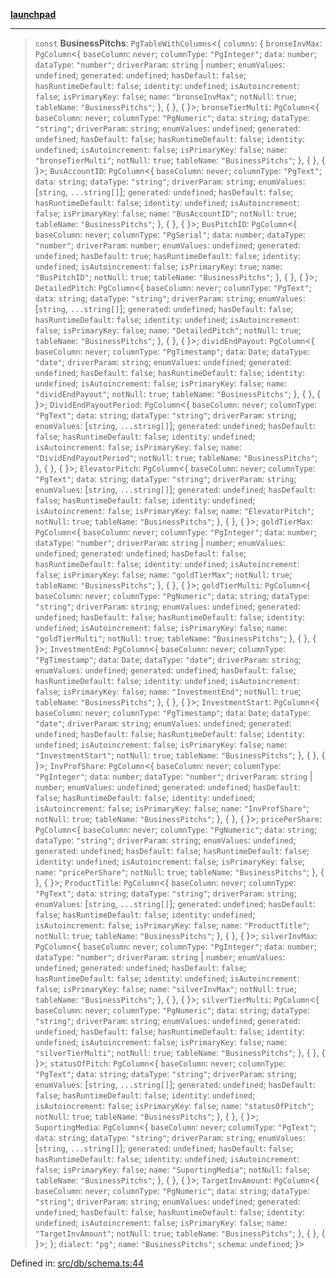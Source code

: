 [**launchpad**](index.md)

***

> `const` **BusinessPitchs**: `PgTableWithColumns`\<\{ `columns`: \{ `bronseInvMax`: `PgColumn`\<\{ `baseColumn`: `never`; `columnType`: `"PgInteger"`; `data`: `number`; `dataType`: `"number"`; `driverParam`: `string` \| `number`; `enumValues`: `undefined`; `generated`: `undefined`; `hasDefault`: `false`; `hasRuntimeDefault`: `false`; `identity`: `undefined`; `isAutoincrement`: `false`; `isPrimaryKey`: `false`; `name`: `"bronseInvMax"`; `notNull`: `true`; `tableName`: `"BusinessPitchs"`; \}, \{ \}, \{ \}\>; `bronseTierMulti`: `PgColumn`\<\{ `baseColumn`: `never`; `columnType`: `"PgNumeric"`; `data`: `string`; `dataType`: `"string"`; `driverParam`: `string`; `enumValues`: `undefined`; `generated`: `undefined`; `hasDefault`: `false`; `hasRuntimeDefault`: `false`; `identity`: `undefined`; `isAutoincrement`: `false`; `isPrimaryKey`: `false`; `name`: `"bronseTierMulti"`; `notNull`: `true`; `tableName`: `"BusinessPitchs"`; \}, \{ \}, \{ \}\>; `BusAccountID`: `PgColumn`\<\{ `baseColumn`: `never`; `columnType`: `"PgText"`; `data`: `string`; `dataType`: `"string"`; `driverParam`: `string`; `enumValues`: \[`string`, `...string[]`\]; `generated`: `undefined`; `hasDefault`: `false`; `hasRuntimeDefault`: `false`; `identity`: `undefined`; `isAutoincrement`: `false`; `isPrimaryKey`: `false`; `name`: `"BusAccountID"`; `notNull`: `true`; `tableName`: `"BusinessPitchs"`; \}, \{ \}, \{ \}\>; `BusPitchID`: `PgColumn`\<\{ `baseColumn`: `never`; `columnType`: `"PgSerial"`; `data`: `number`; `dataType`: `"number"`; `driverParam`: `number`; `enumValues`: `undefined`; `generated`: `undefined`; `hasDefault`: `true`; `hasRuntimeDefault`: `false`; `identity`: `undefined`; `isAutoincrement`: `false`; `isPrimaryKey`: `true`; `name`: `"BusPitchID"`; `notNull`: `true`; `tableName`: `"BusinessPitchs"`; \}, \{ \}, \{ \}\>; `DetailedPitch`: `PgColumn`\<\{ `baseColumn`: `never`; `columnType`: `"PgText"`; `data`: `string`; `dataType`: `"string"`; `driverParam`: `string`; `enumValues`: \[`string`, `...string[]`\]; `generated`: `undefined`; `hasDefault`: `false`; `hasRuntimeDefault`: `false`; `identity`: `undefined`; `isAutoincrement`: `false`; `isPrimaryKey`: `false`; `name`: `"DetailedPitch"`; `notNull`: `true`; `tableName`: `"BusinessPitchs"`; \}, \{ \}, \{ \}\>; `dividEndPayout`: `PgColumn`\<\{ `baseColumn`: `never`; `columnType`: `"PgTimestamp"`; `data`: `Date`; `dataType`: `"date"`; `driverParam`: `string`; `enumValues`: `undefined`; `generated`: `undefined`; `hasDefault`: `false`; `hasRuntimeDefault`: `false`; `identity`: `undefined`; `isAutoincrement`: `false`; `isPrimaryKey`: `false`; `name`: `"dividEndPayout"`; `notNull`: `true`; `tableName`: `"BusinessPitchs"`; \}, \{ \}, \{ \}\>; `DividEndPayoutPeriod`: `PgColumn`\<\{ `baseColumn`: `never`; `columnType`: `"PgText"`; `data`: `string`; `dataType`: `"string"`; `driverParam`: `string`; `enumValues`: \[`string`, `...string[]`\]; `generated`: `undefined`; `hasDefault`: `false`; `hasRuntimeDefault`: `false`; `identity`: `undefined`; `isAutoincrement`: `false`; `isPrimaryKey`: `false`; `name`: `"DividEndPayoutPeriod"`; `notNull`: `true`; `tableName`: `"BusinessPitchs"`; \}, \{ \}, \{ \}\>; `ElevatorPitch`: `PgColumn`\<\{ `baseColumn`: `never`; `columnType`: `"PgText"`; `data`: `string`; `dataType`: `"string"`; `driverParam`: `string`; `enumValues`: \[`string`, `...string[]`\]; `generated`: `undefined`; `hasDefault`: `false`; `hasRuntimeDefault`: `false`; `identity`: `undefined`; `isAutoincrement`: `false`; `isPrimaryKey`: `false`; `name`: `"ElevatorPitch"`; `notNull`: `true`; `tableName`: `"BusinessPitchs"`; \}, \{ \}, \{ \}\>; `goldTierMax`: `PgColumn`\<\{ `baseColumn`: `never`; `columnType`: `"PgInteger"`; `data`: `number`; `dataType`: `"number"`; `driverParam`: `string` \| `number`; `enumValues`: `undefined`; `generated`: `undefined`; `hasDefault`: `false`; `hasRuntimeDefault`: `false`; `identity`: `undefined`; `isAutoincrement`: `false`; `isPrimaryKey`: `false`; `name`: `"goldTierMax"`; `notNull`: `true`; `tableName`: `"BusinessPitchs"`; \}, \{ \}, \{ \}\>; `goldTierMulti`: `PgColumn`\<\{ `baseColumn`: `never`; `columnType`: `"PgNumeric"`; `data`: `string`; `dataType`: `"string"`; `driverParam`: `string`; `enumValues`: `undefined`; `generated`: `undefined`; `hasDefault`: `false`; `hasRuntimeDefault`: `false`; `identity`: `undefined`; `isAutoincrement`: `false`; `isPrimaryKey`: `false`; `name`: `"goldTierMulti"`; `notNull`: `true`; `tableName`: `"BusinessPitchs"`; \}, \{ \}, \{ \}\>; `InvestmentEnd`: `PgColumn`\<\{ `baseColumn`: `never`; `columnType`: `"PgTimestamp"`; `data`: `Date`; `dataType`: `"date"`; `driverParam`: `string`; `enumValues`: `undefined`; `generated`: `undefined`; `hasDefault`: `false`; `hasRuntimeDefault`: `false`; `identity`: `undefined`; `isAutoincrement`: `false`; `isPrimaryKey`: `false`; `name`: `"InvestmentEnd"`; `notNull`: `true`; `tableName`: `"BusinessPitchs"`; \}, \{ \}, \{ \}\>; `InvestmentStart`: `PgColumn`\<\{ `baseColumn`: `never`; `columnType`: `"PgTimestamp"`; `data`: `Date`; `dataType`: `"date"`; `driverParam`: `string`; `enumValues`: `undefined`; `generated`: `undefined`; `hasDefault`: `false`; `hasRuntimeDefault`: `false`; `identity`: `undefined`; `isAutoincrement`: `false`; `isPrimaryKey`: `false`; `name`: `"InvestmentStart"`; `notNull`: `true`; `tableName`: `"BusinessPitchs"`; \}, \{ \}, \{ \}\>; `InvProfShare`: `PgColumn`\<\{ `baseColumn`: `never`; `columnType`: `"PgInteger"`; `data`: `number`; `dataType`: `"number"`; `driverParam`: `string` \| `number`; `enumValues`: `undefined`; `generated`: `undefined`; `hasDefault`: `false`; `hasRuntimeDefault`: `false`; `identity`: `undefined`; `isAutoincrement`: `false`; `isPrimaryKey`: `false`; `name`: `"InvProfShare"`; `notNull`: `true`; `tableName`: `"BusinessPitchs"`; \}, \{ \}, \{ \}\>; `pricePerShare`: `PgColumn`\<\{ `baseColumn`: `never`; `columnType`: `"PgNumeric"`; `data`: `string`; `dataType`: `"string"`; `driverParam`: `string`; `enumValues`: `undefined`; `generated`: `undefined`; `hasDefault`: `false`; `hasRuntimeDefault`: `false`; `identity`: `undefined`; `isAutoincrement`: `false`; `isPrimaryKey`: `false`; `name`: `"pricePerShare"`; `notNull`: `true`; `tableName`: `"BusinessPitchs"`; \}, \{ \}, \{ \}\>; `ProductTitle`: `PgColumn`\<\{ `baseColumn`: `never`; `columnType`: `"PgText"`; `data`: `string`; `dataType`: `"string"`; `driverParam`: `string`; `enumValues`: \[`string`, `...string[]`\]; `generated`: `undefined`; `hasDefault`: `false`; `hasRuntimeDefault`: `false`; `identity`: `undefined`; `isAutoincrement`: `false`; `isPrimaryKey`: `false`; `name`: `"ProductTitle"`; `notNull`: `true`; `tableName`: `"BusinessPitchs"`; \}, \{ \}, \{ \}\>; `silverInvMax`: `PgColumn`\<\{ `baseColumn`: `never`; `columnType`: `"PgInteger"`; `data`: `number`; `dataType`: `"number"`; `driverParam`: `string` \| `number`; `enumValues`: `undefined`; `generated`: `undefined`; `hasDefault`: `false`; `hasRuntimeDefault`: `false`; `identity`: `undefined`; `isAutoincrement`: `false`; `isPrimaryKey`: `false`; `name`: `"silverInvMax"`; `notNull`: `true`; `tableName`: `"BusinessPitchs"`; \}, \{ \}, \{ \}\>; `silverTierMulti`: `PgColumn`\<\{ `baseColumn`: `never`; `columnType`: `"PgNumeric"`; `data`: `string`; `dataType`: `"string"`; `driverParam`: `string`; `enumValues`: `undefined`; `generated`: `undefined`; `hasDefault`: `false`; `hasRuntimeDefault`: `false`; `identity`: `undefined`; `isAutoincrement`: `false`; `isPrimaryKey`: `false`; `name`: `"silverTierMulti"`; `notNull`: `true`; `tableName`: `"BusinessPitchs"`; \}, \{ \}, \{ \}\>; `statusOfPitch`: `PgColumn`\<\{ `baseColumn`: `never`; `columnType`: `"PgText"`; `data`: `string`; `dataType`: `"string"`; `driverParam`: `string`; `enumValues`: \[`string`, `...string[]`\]; `generated`: `undefined`; `hasDefault`: `false`; `hasRuntimeDefault`: `false`; `identity`: `undefined`; `isAutoincrement`: `false`; `isPrimaryKey`: `false`; `name`: `"statusOfPitch"`; `notNull`: `true`; `tableName`: `"BusinessPitchs"`; \}, \{ \}, \{ \}\>; `SuportingMedia`: `PgColumn`\<\{ `baseColumn`: `never`; `columnType`: `"PgText"`; `data`: `string`; `dataType`: `"string"`; `driverParam`: `string`; `enumValues`: \[`string`, `...string[]`\]; `generated`: `undefined`; `hasDefault`: `false`; `hasRuntimeDefault`: `false`; `identity`: `undefined`; `isAutoincrement`: `false`; `isPrimaryKey`: `false`; `name`: `"SuportingMedia"`; `notNull`: `false`; `tableName`: `"BusinessPitchs"`; \}, \{ \}, \{ \}\>; `TargetInvAmount`: `PgColumn`\<\{ `baseColumn`: `never`; `columnType`: `"PgNumeric"`; `data`: `string`; `dataType`: `"string"`; `driverParam`: `string`; `enumValues`: `undefined`; `generated`: `undefined`; `hasDefault`: `false`; `hasRuntimeDefault`: `false`; `identity`: `undefined`; `isAutoincrement`: `false`; `isPrimaryKey`: `false`; `name`: `"TargetInvAmount"`; `notNull`: `true`; `tableName`: `"BusinessPitchs"`; \}, \{ \}, \{ \}\>; \}; `dialect`: `"pg"`; `name`: `"BusinessPitchs"`; `schema`: `undefined`; \}\>

Defined in: [src/db/schema.ts:44](https://github.com/victorbratov/launchpad/blob/3cec89d9fa4be2794c552b4b2e488c08b6798868/src/db/schema.ts#L44)
